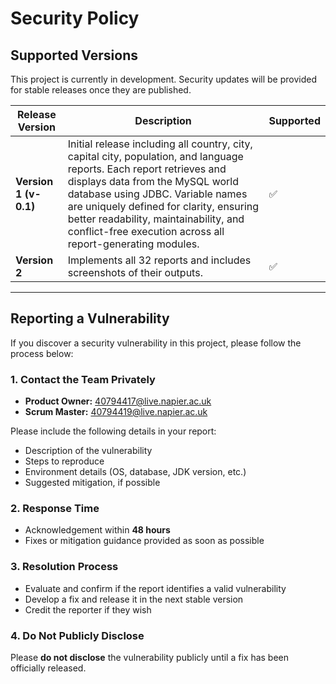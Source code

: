 # Security Policy

## Supported Versions

This project is currently in development. Security updates will be provided for stable releases once they are published.

| **Release Version** | **Description** | **Supported** |
|----------------------|-----------------|----------------|
| **Version 1 (v-0.1)** | Initial release including all country, city, capital city, population, and language reports. Each report retrieves and displays data from the MySQL world database using JDBC. Variable names are uniquely defined for clarity, ensuring better readability, maintainability, and conflict-free execution across all report-generating modules. | ✅ |
| **Version 2** | Implements all 32 reports and includes screenshots of their outputs. | ✅ |

---

## Reporting a Vulnerability

If you discover a security vulnerability in this project, please follow the process below:

### 1. Contact the Team Privately
- **Product Owner:** [40794417@live.napier.ac.uk](mailto:40794417@live.napier.ac.uk)
- **Scrum Master:** [40794419@live.napier.ac.uk](mailto:40794419@live.napier.ac.uk)

Please include the following details in your report:
- Description of the vulnerability
- Steps to reproduce
- Environment details (OS, database, JDK version, etc.)
- Suggested mitigation, if possible

### 2. Response Time
- Acknowledgement within **48 hours**
- Fixes or mitigation guidance provided as soon as possible

### 3. Resolution Process
- Evaluate and confirm if the report identifies a valid vulnerability
- Develop a fix and release it in the next stable version
- Credit the reporter if they wish

### 4. Do Not Publicly Disclose
Please **do not disclose** the vulnerability publicly until a fix has been officially released.
